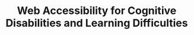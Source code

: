 ---
title: Web Accessibility for Cognitive Disabilities and Learning Difficulties
authors:
- ian-pouncey
- layout: article
---